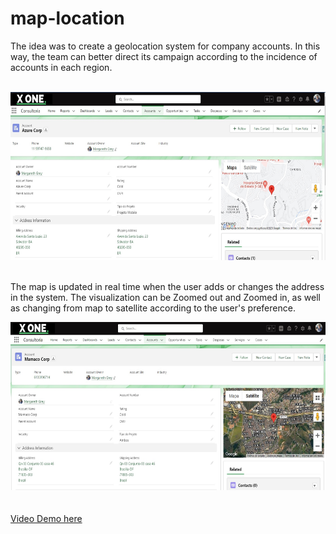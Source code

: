 # map-location
The idea was to create a geolocation system for company accounts. In this way, the team can better direct its campaign according to the incidence of accounts in each region.
<br><br>
<div align="center">
  <img alt="Logo" width="600px" height="269px" src="AzureCorp.jpg" />
</div>
<br>

The map is updated in real time when the user adds or changes the address in the system.
The visualization can be Zoomed out and Zoomed in, as well as changing from map to satellite according to the user's preference.
<br>
<div align="center">
  <img alt="Logo" width="600px" height="269px"  src="Mamaco Corp.jpg" />
</div>

<br>
<br>
<a href="https://drive.google.com/file/d/1oEtAu-HORqyTiUOmuYF70qNVe-QZ-BsX/view?usp=share_link">Video Demo here</a> 
